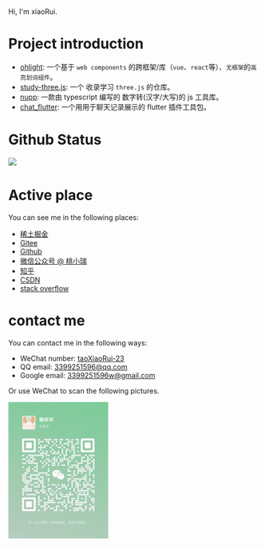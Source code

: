 

Hi, I'm xiaoRui.

# Project introduction

- [ohlight](https://github.com/xiaorui-23/ohlight): 一个基于 `web components` 的跨框架/库（`vue`、`react`等）、`无框架`的`高亮划词组件`。
- [study-three.js](https://github.com/xiaorui-23/study-three.js): 一个 收录学习 `three.js` 的仓库。
- [nupp](https://github.com/xiaorui-23/nupp): 一款由 typescript 编写的 数字转(汉字/大写)的 js 工具库。 
- [chat_flutter](https://github.com/xiaorui-23/flutter_chat.git): 一个用用于聊天记录展示的 flutter 插件工具包。 

# Github Status

![](https://camo.githubusercontent.com/d918dd995a540eb1920c0a74f033a6a51ee0a65c51f9b369a15f8da2cda62b31/68747470733a2f2f6769746875622d726561646d652d61637469766974792d67726170682e6379636c69632e6170702f67726170683f757365726e616d653d7869616f7275692d3233267468656d653d676974687562)
<!-- ![](https://github-readme-activity-graph.cyclic.app/graph?username=xiaorui-23&theme=github) -->

# Active place

You can see me in the following places:

- [稀土掘金](https://juejin.cn/user/1196739061361437)
- [Gitee](https://gitee.com/xiaorui-23)
- [Github](https://github.com/xiaorui-23)
- [微信公众号 @ 桃小瑞]()
- [知乎](https://www.zhihu.com/people/74-84-16-57)
- [CSDN](https://blog.csdn.net/qq_44500360)
- [stack overflow](https://stackoverflow.com/users/21500078/xiao-rui)

# contact me

You can contact me in the following ways:

- WeChat number: [taoXiaoRui-23]()
- QQ email: 3399251596@qq.com
- Google email: 3399251596w@gmail.com

Or use WeChat to scan the following pictures.

<img src="https://github.com/xiaorui-23/xiaorui-23/blob/master/Wechat.jpeg" width="200" height="273"></img>
